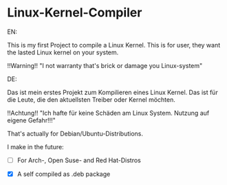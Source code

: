 # Linux-Kernel-Compiler

EN:

This is my first Project to compile a Linux Kernel. 
This is for user, they want the lasted Linux kernel on your system.

!!Warning!! "I not warranty that's brick or damage you Linux-system"

DE:

Das ist mein erstes Projekt zum Kompilieren eines Linux Kernel.
Das ist für die Leute, die den aktuellsten Treiber oder Kernel möchten.

!!Achtung!! "Ich hafte für keine Schäden am Linux System. Nutzung auf eigene Gefahr!!!"

That's actually for Debian/Ubuntu-Distributions.

I make in the future:

- [ ] For Arch-, Open Suse- and Red Hat-Distros

- [X] A self compiled as .deb package

